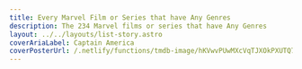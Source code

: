 ```yaml
---
title: Every Marvel Film or Series that have Any Genres
description: The 234 Marvel films or series that have Any Genres
layout: ../../layouts/list-story.astro
coverAriaLabel: Captain America
coverPosterUrl: /.netlify/functions/tmdb-image/hKVwvPUwMXcVqTJXOkPXUTQ7GMU.webp?transparent=0
---
```


